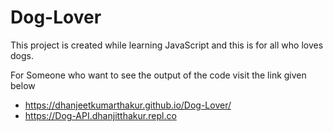 # Dog-Lover
This project is created while learning JavaScript and this is for all who loves dogs.

For Someone who want to see the output of the code visit the link given below
- https://dhanjeetkumarthakur.github.io/Dog-Lover/
- https://Dog-API.dhanjitthakur.repl.co
